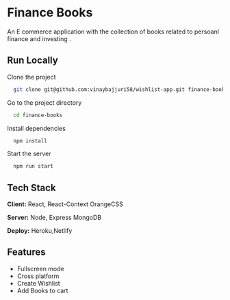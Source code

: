 
# Finance Books

An E commerce application with the collection of books related to persoanl finance and investing .


## Run Locally

Clone the project

```bash
  git clone git@github.com:vinaybajjuri58/wishlist-app.git finance-books
```

Go to the project directory

```bash
  cd finance-books
```

Install dependencies

```bash
  npm install
```

Start the server

```bash
  npm run start
```

  
## Tech Stack

**Client:** React, React-Context OrangeCSS

**Server:** Node, Express MongoDB

**Deploy:** Heroku,Netlify 

  
## Features

- Fullscreen mode
- Cross platform
- Create Wishlist
- Add Books to cart

  
